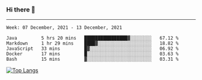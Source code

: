 ### Hi there 👋
---
<!--START_SECTION:waka-->
```text
Week: 07 December, 2021 - 13 December, 2021

Java         5 hrs 20 mins   ████████████████▓░░░░░░░░   67.12 % 
Markdown     1 hr 29 mins    ████▓░░░░░░░░░░░░░░░░░░░░   18.82 % 
JavaScript   33 mins         █▓░░░░░░░░░░░░░░░░░░░░░░░   06.92 % 
Docker       17 mins         █░░░░░░░░░░░░░░░░░░░░░░░░   03.63 % 
Bash         15 mins         ▓░░░░░░░░░░░░░░░░░░░░░░░░   03.31 % 
```
<!--END_SECTION:waka-->

[![Top Langs](https://github-readme-stats.vercel.app/api/top-langs/?username=HyunAh-iia&layout=compact)](https://github.com/anuraghazra/github-readme-stats)
<!--
**HyunAh-iia/HyunAh-iia** is a ✨ _special_ ✨ repository because its `README.md` (this file) appears on your GitHub profile.

Here are some ideas to get you started:

- 🔭 I’m currently working on ...
- 🌱 I’m currently learning ...
- 👯 I’m looking to collaborate on ...
- 🤔 I’m looking for help with ...
- 💬 Ask me about ...
- 📫 How to reach me: ...
- 😄 Pronouns: ...
- ⚡ Fun fact: ...
-->

